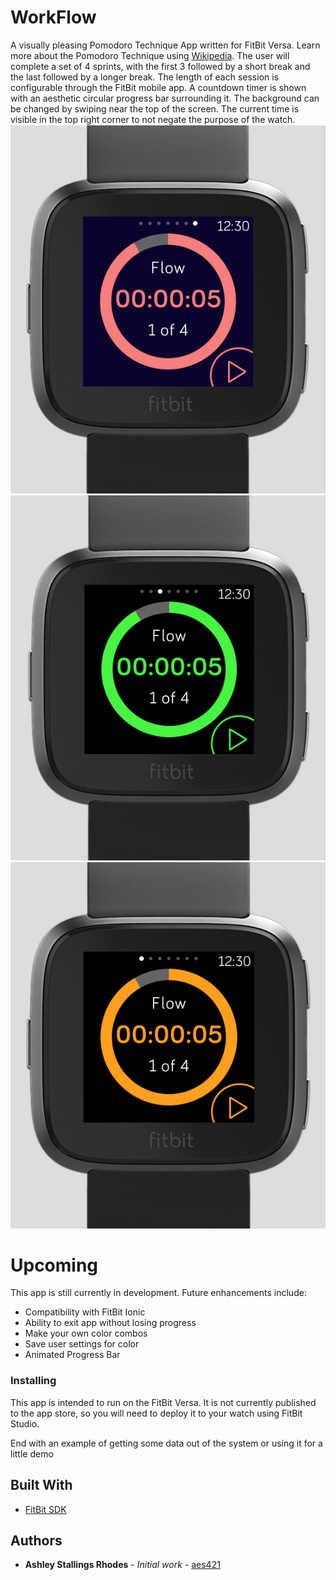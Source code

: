 # WorkFlow

A visually pleasing Pomodoro Technique App written for FitBit Versa.  Learn more about the Pomodoro Technique using [Wikipedia](https://en.wikipedia.org/wiki/Pomodoro_Technique).
The user will complete a set of 4 sprints, with the first 3 followed by a short break and the last followed by a longer break.  The length of each session is configurable through the FitBit mobile app.  A countdown timer is shown with an aesthetic circular progress bar surrounding it.  The background can be changed by swiping near the top of the screen.  The current time is visible in the top right corner to not negate the purpose of the watch.
![](https://github.com/aes421/WorkFlow/blob/master/photos/Sample1.PNG?raw=true) 
![](https://github.com/aes421/WorkFlow/blob/master/photos/Sample2.PNG?raw=true) 
![](https://github.com/aes421/WorkFlow/blob/master/photos/Sample3.PNG?raw=true)
# Upcoming
This app is still currently in development.  Future enhancements include:
* Compatibility with FitBit Ionic
* Ability to exit app without losing progress
* Make your own color combos
* Save user settings for color
* Animated Progress Bar

### Installing

This app is intended to run on the FitBit Versa.  It is not currently published to the app store, so you will need to deploy it to your watch using FitBit Studio.

End with an example of getting some data out of the system or using it for a little demo

## Built With

* [FitBit SDK](https://dev.fitbit.com/build/reference/)

## Authors

* **Ashley Stallings Rhodes** - *Initial work* - [aes421](https://github.com/aes421)